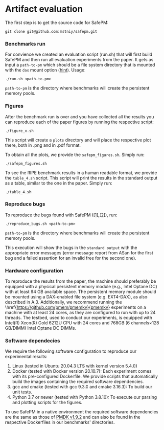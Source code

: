 # Artifact evaluation

The first step is to get the source code for SafePM:
```
git clone git@github.com:mstniy/safepm.git
```

### Benchmarks run

For convience we created an evaluation script (run.sh) that will first build SafePM and then run all evaluation experiments from the paper.
It gets as input a `path-to-pm` which should be a file system directory that is mounted with the `dax` mount option ([hint](https://access.redhat.com/documentation/en-us/red_hat_enterprise_linux/7/html/storage_administration_guide/configuring-persistent-memory-for-file-system-direct-access-dax)).
Usage:
``` 
./run.sh <path-to-pm>
```
`path-to-pm` is the directory where benchmarks will create the persistent memory pools.

### Figures

After the benchmark run is over and you have collected all the results you can reproduce each of the paper figures by running the respective script:
```
./figure_x.sh
```
This script will create a `plots` directory and will place the respective plot there, both in .png and in .pdf format.

To obtain all the plots, we provide the `safepm_figures.sh`. 
Simply run:
```
./safepm_figures.sh
```

To see the RIPE benchmark results in a human readable format, we provide the `table_4.sh` script.
This script will print the results in the standard output as a table, similar to the one in the paper.
Simply run:
```
./table_4.sh
```

### Reproduce bugs

To reproduce the bugs found with SafePM ([[1]](https://github.com/pmem/pmdk/issues/5333),[[2]](https://github.com/pmem/pmdk/issues/5334)), run:
``` 
./reproduce_bugs.sh <path-to-pm>
```
`path-to-pm` is the directory where benchmarks will create the persistent memory pools.

This execution will show the bugs in the `standard output` with the appropriate error messages (error message report from ASan for the first bug and a failed assertion for an invalid free for the second one).

### Hardware configuration

To reproduce the results from the paper, the machine should preferably be equipped with a physical persistent memory module (e.g., Intel Optane DC) with at least 64 GB available space. The persistent memory module should be mounted using a DAX-enabled file system (e.g. EXT4-DAX), as also described in A.3. Additionally, we recommend running the \href{https://github.com/pmem/pmemkv}{pmemkv} experiments on a machine with at least 24 cores, as they are configured to run with up to 24 threads. The testbed, used to conduct our experiments, is equipped with Intel(R) Xeon(R) Gold 6212U CPU with 24 cores and 768GB (6 channels×128 GB/DIMM) Intel Optane DC DIMMs.

### Software dependecies

We require the following software configuration to reproduce our experimental results:
1. Linux (tested in Ubuntu 20.04.3 LTS with kernel version 5.4.0)
2. Docker (tested with Docker version 20.10.7): Each experiment comes with its pre-configured Dockerfile. We provide scripts that automatically build the images containing the required software dependencies.
3. gcc and cmake (tested with gcc 9.3.0 and cmake 3.16.3): To build our unit tests.
4. Python 3.7 or newer (tested with Python 3.8.10): To execute our parsing and plotting scripts for the figures.

To use SafePM in a native environment the required software dependencies are the same as those of [PMDK v1.9.2](https://github.com/pmem/pmdk/tree/1.9.2#dependencies) and can also be found in the respective Dockerfiles in our benchmarks' directories.
